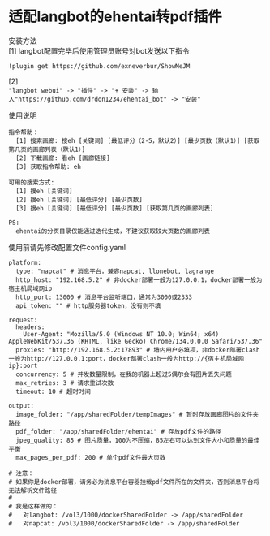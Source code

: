 # 适配langbot的ehentai转pdf插件 #

安装方法  
[1] langbot配置完毕后使用管理员账号对bot发送以下指令
```
!plugin get https://github.com/exneverbur/ShowMeJM
```
[2]  
```"langbot webui" -> "插件" -> "+ 安装" -> 输入"https://github.com/drdon1234/ehentai_bot" -> "安装"```


使用说明
```
指令帮助：
  [1] 搜索画廊: 搜eh [关键词] [最低评分（2-5，默认2）] [最少页数（默认1）] [获取第几页的画廊列表（默认1）]
  [2] 下载画廊: 看eh [画廊链接]
  [3] 获取指令帮助: eh

可用的搜索方式:
  [1] 搜eh [关键词]
  [2] 搜eh [关键词] [最低评分] [最少页数]
  [3] 搜eh [关键词] [最低评分] [最少页数] [获取第几页的画廊列表]
  
PS:
  ehentai的分页目录仅能通过迭代生成，不建议获取较大页数的画廊列表
```

使用前请先修改配置文件config.yaml
```
platform:
  type: "napcat" # 消息平台，兼容napcat, llonebot, lagrange
  http_host: "192.168.5.2" # 非docker部署一般为127.0.0.1，docker部署一般为宿主机局域网ip
  http_port: 13000 # 消息平台监听端口，通常为3000或2333
  api_token: "" # http服务器token，没有则不填

request:
  headers:
    User-Agent: "Mozilla/5.0 (Windows NT 10.0; Win64; x64) AppleWebKit/537.36 (KHTML, like Gecko) Chrome/134.0.0.0 Safari/537.36"
  proxies: "http://192.168.5.2:17893" # 墙内用户必填项，非docker部署clash一般为http://127.0.0.1:port，docker部署clash一般为http://{宿主机局域网ip}:port
  concurrency: 5 # 并发数量限制，在我的机器上超过5偶尔会有图片丢失问题
  max_retries: 3 # 请求重试次数
  timeout: 10 # 超时时间

output:
  image_folder: "/app/sharedFolder/tempImages" # 暂时存放画廊图片的文件夹路径
  pdf_folder: "/app/sharedFolder/ehentai" # 存放pdf文件的路径
  jpeg_quality: 85 # 图片质量，100为不压缩，85左右可以达到文件大小和质量的最佳平衡
  max_pages_per_pdf: 200 # 单个pdf文件最大页数

# 注意：
# 如果你是docker部署，请务必为消息平台容器挂载pdf文件所在的文件夹，否则消息平台将无法解析文件路径
#
# 我是这样做的：
#   对langbot: /vol3/1000/dockerSharedFolder -> /app/sharedFolder
#   对napcat: /vol3/1000/dockerSharedFolder -> /app/sharedFolder
```
